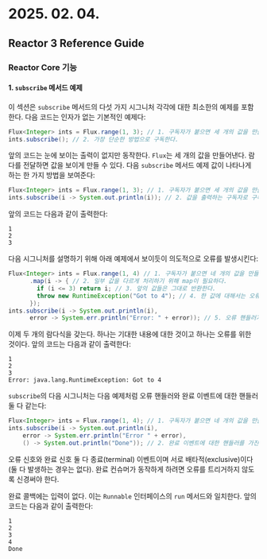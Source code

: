 # 2025. 02. 04.

## Reactor 3 Reference Guide

### Reactor Core 기능

#### 1. `subscribe` 메서드 예제

이 섹션은 `subscribe` 메서드의 다섯 가지 시그니처 각각에 대한 최소한의 예제를 포함한다. 다음 코드는 인자가 없는 기본적인 예제다:

```java
Flux<Integer> ints = Flux.range(1, 3); // 1. 구독자가 붙으면 세 개의 값을 만들어내는 `Flux`를 셋업한다.
ints.subscribe(); // 2. 가장 단순한 방법으로 구독한다.
```

앞의 코드는 눈에 보이는 출력이 없지만 동작한다. `Flux`는 세 개의 값을 만들어낸다. 람다를 전달하면 값을 보이게 만들 수 있다. 다음 `subscribe` 메서드 예제 값이 나타나게 하는 한 가지 방법을 보여준다:

```java
Flux<Integer> ints = Flux.range(1, 3); // 1. 구독자가 붙으면 세 개의 값을 만들어내는 `Flux`를 셋업한다.
ints.subscribe(i -> System.out.println(i)); // 2. 값을 출력하는 구독자로 구독한다.
```

앞의 코드는 다음과 같이 출력한다:

```
1
2
3
```

다음 시그니처를 설명하기 위해 아래 예제에서 보이듯이 의도적으로 오류를 발생시킨다:

```java
Flux<Integer> ints = Flux.range(1, 4) // 1. 구독자가 붙으면 네 개의 값을 만들어내는 `Flux`를 셋업한다.
      .map(i -> { // 2. 일부 값을 다르게 처리하기 위해 map이 필요하다.
        if (i <= 3) return i; // 3. 앞의 값들은 그대로 반환한다.
        throw new RuntimeException("Got to 4"); // 4. 한 값에 대해서는 오류를 발생시킨다.
      });
ints.subscribe(i -> System.out.println(i), 
      error -> System.err.println("Error: " + error)); // 5. 오류 핸들러가 포함된 구독자로 구독한다.
```

이제 두 개의 람다식을 갖는다. 하나는 기대한 내용에 대한 것이고 하나는 오류를 위한 것이다. 앞의 코드는 다음과 같이 출력한다:

```
1
2
3
Error: java.lang.RuntimeException: Got to 4
```

`subscribe`의 다음 시그니처는 다음 예제처럼 오류 핸들러와 완료 이벤트에 대한 핸들러 둘 다 같는다:

```java
Flux<Integer> ints = Flux.range(1, 4); // 1. 구독자가 붙으면 네 개의 값을 만들어내는 `Flux`를 셋업한다.
ints.subscribe(i -> System.out.println(i),
    error -> System.err.println("Error " + error),
    () -> System.out.println("Done")); // 2. 완료 이벤트에 대한 핸들러를 가진 구독자로 구독한다.
```

오류 신호와 완료 신호 둘 다 종료(terminal) 이벤트이며 서로 배타적(exclusive)이다(둘 다 발생하는 경우는 없다). 완료 컨슈머가 동작하게 하려면 오류를 트리거하지 않도록 신경써야 한다.

완료 콜백에는 입력이 없다. 이는 `Runnable` 인터페이스의 `run` 메서드와 일치한다. 앞의 코드는 다음과 같이 출력한다:

```
1
2
3
4
Done
```

